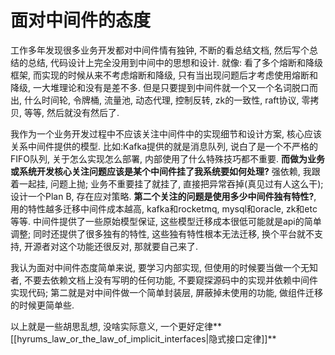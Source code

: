 # 面对中间件的态度

工作多年发现很多业务开发都对中间件情有独钟, 不断的看总结文档, 然后写个总结的总结, 代码设计上完全没用到中间中的思想和设计. 就像: 看了多个熔断和降级框架, 而实现的时候从来不考虑熔断和降级, 只有当出现问题后才考虑使用熔断和降级, 一大堆理论和没有是差不多. 但是只要提到中间件就一个又一个名词脱口而出, 什么时间轮, 令牌桶, 流量池, 动态代理, 控制反转, zk的一致性, raft协议, 零拷贝, 等等, 然后就没有然后了.

我作为一个业务开发过程中不应该关注中间件中的实现细节和设计方案, 核心应该关系中间件提供的模型. 比如:Kafka提供的就是消息队列, 说白了是一个不严格的FIFO队列, 关于怎么实现怎么部署, 内部使用了什么特殊技巧都不重要. **而做为业务或系统开发核心关注问题应该是某个中间件挂了我系统要如何处理?** 强依赖, 我跟着一起挂, 问题上抛; 业务不重要挂了就挂了, 直接把异常吞掉(真见过有人这么干); 设计一个Plan B, 存在应对策略. **第二个关注的问题是使用多少中间件独有特性?**, 用的特性越多迁移中间件成本越高, kafka和rocketmq, mysql和oracle, zk和etc等等. 中间件提供了一些原始模型保证, 这些模型迁移成本很低可能就是api的简单调整; 同时还提供了很多独有的特性, 这些独有特性根本无法迁移, 换个平台就不支持, 开源者对这个功能还很反对, 那就要自己来了.

我认为面对中间件态度简单来说, 要学习内部实现, 但使用的时候要当做一个无知者, 不要去依赖文档上没有写明的任何功能, 不要窥探源码中的实现并依赖中间件实现代码; 第二就是对中间件做一个简单封装层, 屏蔽掉未使用的功能, 做组件迁移的时候更简单些.

以上就是一些胡思乱想, 没啥实际意义, 一个更好定律**[[hyrums_law_or_the_law_of_implicit_interfaces|隐式接口定律]]**
